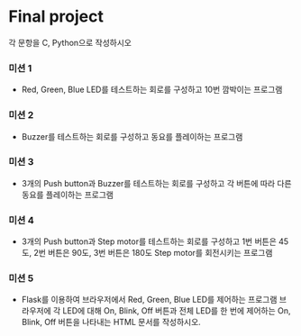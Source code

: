 # Final project
각 문항을 C, Python으로 작성하시오

### 미션 1
- Red, Green, Blue LED를 테스트하는 회로를 구성하고 10번 깜박이는 프로그램



### 미션 2
- Buzzer를 테스트하는 회로를 구성하고 동요를 플레이하는 프로그램



### 미션 3
- 3개의 Push button과 Buzzer를 테스트하는 회로를 구성하고 각 버튼에 따라 다른 동요를 플레이하는 프로그램



### 미션 4
- 3개의 Push button과 Step motor를 테스트하는 회로를 구성하고 1번 버튼은 45도, 2번 버튼은 90도, 3번 버튼은 180도 Step motor를 회전시키는 프로그램



### 미션 5
- Flask를 이용하여 브라우저에서 Red, Green, Blue LED를 제어하는 프로그램
  브라우저에 각 LED에 대해 On, Blink, Off 버튼과 전체 LED를 한 번에 제어하는 On, Blink, Off 버튼을 나타내는 HTML 문서를 작성하시오.
